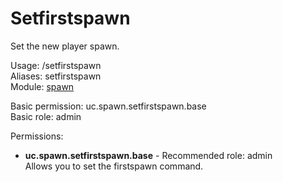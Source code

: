 Setfirstspawn
====
Set the new player spawn.

Usage: /setfirstspawn<br>
Aliases: setfirstspawn<br>
Module: [spawn](../modules/spawn.md)<br>

Basic permission: uc.spawn.setfirstspawn.base<br>
Basic role: admin<br>

Permissions: <br>
* **uc.spawn.setfirstspawn.base** - Recommended role: admin<br>Allows you to set the firstspawn command.
